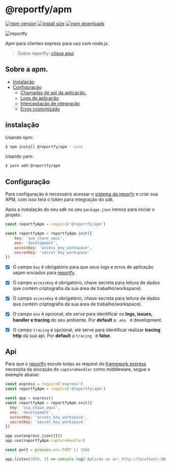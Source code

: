 # @reportfy/apm
[![npm version](https://img.shields.io/npm/v/@echo_rec/speech-to-text.svg?style=flat-square)](https://www.npmjs.org/package/@echo_rec/speech-to-text)
[![install size](https://packagephobia.now.sh/badge?p=@echo_rec/speech-to-text)](https://packagephobia.now.sh/result?p=@echo_rec/speech-to-text)
[![npm downloads](https://img.shields.io/npm/dm/@echo_rec/speech-to-text.svg?style=flat-square)](http://npm-stat.com/charts.html?package=@echo_rec/speech-to-text)


![reportfy](https://github.com/echo_rec/apm/blob/master/images/reportfy.svg)


Apm para clientes express para uso com node.js.

> Sobre reportfy: [clique aqui](https://reportfy.com.br/)

## Sobre a apm.
- [Instalação](#instalação)
- [Configuração](#configuração)
    - [Chamadas de api da aplicação.](#api)
    - [Logs de aplicação](#logs)
    - [Interceptação de integração](#intercept)
    - [Erros costomizado](#custom)


## instalação

Usando npm:

```bash
$ npm install @reportfy/apm --save
```

Usando yarn:

```bash
$ yarn add @reportfy/apm
```

## Configuração

Para configuração é necessário acessar o [sistema da reporfy](https://app.reportfy.com.br) e
criar sua APM, com isso terá o token para integração do sdk.

Após a instalação do seu sdk no seu ```package.json``` iremos para iniciar o projeto.

```js
const reportfyApm = require('@reportfy/apm')

const reportfyApm = reportfyApm.init({
    key: 'sua_chave_aqui', 
    env: 'development',
    accessKey: 'access_key_workspace', 
    secretKey: 'secret_key_workspace'
})

```

- [x] O campo ```key``` é obrigatório para que seus logs e erros de aplicação sejam enviados para [reportfy](https://reportfy.com.br).
-[x] O campo ```accessKey``` é obrigatório, chave secreta para leitura de dados que contém criptografia da sua área de trabalho(workspace).
-[x] O campo ```accessKey``` é obrigatório, chave secreta para leitura de dados que contém criptografia da sua área de trabalho(workspace).
- [x] O campo ```env``` é opcional, ele serve para identificar os **logs, issues, handler e tracing** do seu ambiente. Por **default** a ````.env ```` é development.
- [x] O campo ```tracing``` é opcional, ele serve para identificar realizar **tracing http** da sua api. Por **default** a ````tracing ```` é **false**.




## Api

Para que o [reportfy](https://reportfy.com.br) escute todas as request do [framework express](https://expressjs.com/) necessita da
alocação do ```captureHandler``` como middleware, segue o exemplo abaixo:

```js
const express = require('express')
const reportfyApm = require('@reportfy/apm')

const app = express()
const reportfyApm = reportfyApm.init({ 
  key: 'sua_chave_aqui', 
  env: 'development',
  accessKey: 'access_key_workspace',
  secretKey: 'secret_key_workspace'
})

app.use(express.json({}))
app.use(reportfyApm.captureHandler)

const port = process.env.PORT || 3000

app.listen(3000, () => console.log('Aplicão no ar: http://localhost:3000'))
```
